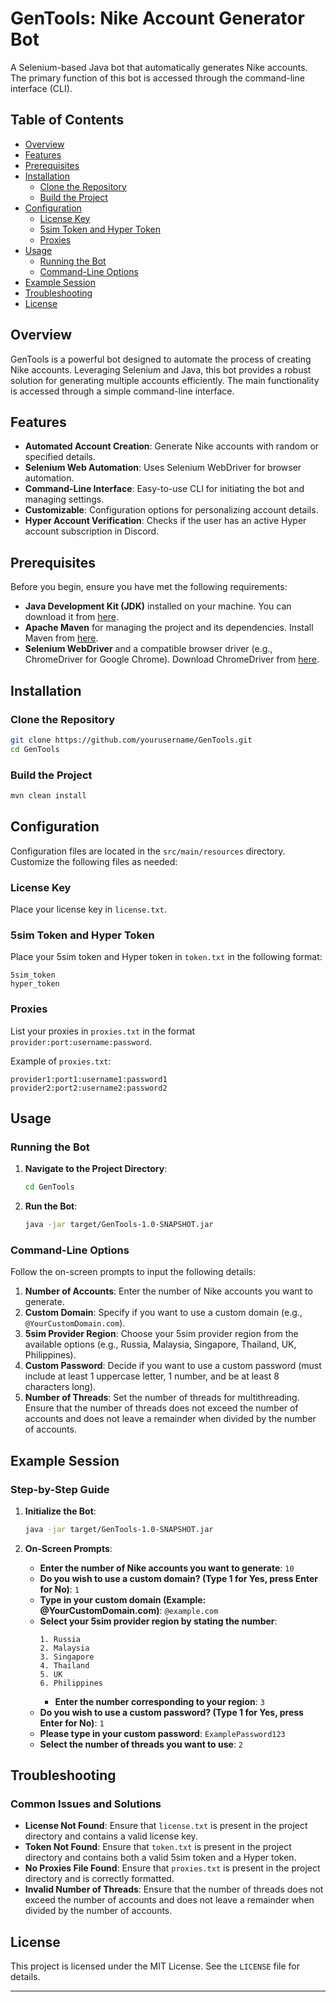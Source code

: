 # GenTools: Nike Account Generator Bot

A Selenium-based Java bot that automatically generates Nike accounts. The primary function of this bot is accessed through the command-line interface (CLI).

## Table of Contents

- [Overview](#overview)
- [Features](#features)
- [Prerequisites](#prerequisites)
- [Installation](#installation)
  - [Clone the Repository](#clone-the-repository)
  - [Build the Project](#build-the-project)
- [Configuration](#configuration)
  - [License Key](#license-key)
  - [5sim Token and Hyper Token](#5sim-token-and-hyper-token)
  - [Proxies](#proxies)
- [Usage](#usage)
  - [Running the Bot](#running-the-bot)
  - [Command-Line Options](#command-line-options)
- [Example Session](#example-session)
- [Troubleshooting](#troubleshooting)
- [License](#license)

## Overview

GenTools is a powerful bot designed to automate the process of creating Nike accounts. Leveraging Selenium and Java, this bot provides a robust solution for generating multiple accounts efficiently. The main functionality is accessed through a simple command-line interface.

## Features

- **Automated Account Creation**: Generate Nike accounts with random or specified details.
- **Selenium Web Automation**: Uses Selenium WebDriver for browser automation.
- **Command-Line Interface**: Easy-to-use CLI for initiating the bot and managing settings.
- **Customizable**: Configuration options for personalizing account details.
- **Hyper Account Verification**: Checks if the user has an active Hyper account subscription in Discord.

## Prerequisites

Before you begin, ensure you have met the following requirements:

- **Java Development Kit (JDK)** installed on your machine. You can download it from [here](https://www.oracle.com/java/technologies/javase-jdk11-downloads.html).
- **Apache Maven** for managing the project and its dependencies. Install Maven from [here](https://maven.apache.org/install.html).
- **Selenium WebDriver** and a compatible browser driver (e.g., ChromeDriver for Google Chrome). Download ChromeDriver from [here](https://sites.google.com/a/chromium.org/chromedriver/downloads).

## Installation

### Clone the Repository

```bash
git clone https://github.com/yourusername/GenTools.git
cd GenTools
```

### Build the Project

```bash
mvn clean install
```

## Configuration

Configuration files are located in the `src/main/resources` directory. Customize the following files as needed:

### License Key

Place your license key in `license.txt`.

### 5sim Token and Hyper Token

Place your 5sim token and Hyper token in `token.txt` in the following format:

```
5sim_token
hyper_token
```

### Proxies

List your proxies in `proxies.txt` in the format `provider:port:username:password`.

Example of `proxies.txt`:
```
provider1:port1:username1:password1
provider2:port2:username2:password2
```

## Usage

### Running the Bot

1. **Navigate to the Project Directory**:
    ```bash
    cd GenTools
    ```

2. **Run the Bot**:
    ```bash
    java -jar target/GenTools-1.0-SNAPSHOT.jar
    ```

### Command-Line Options

Follow the on-screen prompts to input the following details:

1. **Number of Accounts**: Enter the number of Nike accounts you want to generate.
2. **Custom Domain**: Specify if you want to use a custom domain (e.g., `@YourCustomDomain.com`).
3. **5sim Provider Region**: Choose your 5sim provider region from the available options (e.g., Russia, Malaysia, Singapore, Thailand, UK, Philippines).
4. **Custom Password**: Decide if you want to use a custom password (must include at least 1 uppercase letter, 1 number, and be at least 8 characters long).
5. **Number of Threads**: Set the number of threads for multithreading. Ensure that the number of threads does not exceed the number of accounts and does not leave a remainder when divided by the number of accounts.

## Example Session

### Step-by-Step Guide

1. **Initialize the Bot**:
    ```bash
    java -jar target/GenTools-1.0-SNAPSHOT.jar
    ```

2. **On-Screen Prompts**:
    - **Enter the number of Nike accounts you want to generate**: `10`
    - **Do you wish to use a custom domain? (Type 1 for Yes, press Enter for No)**: `1`
    - **Type in your custom domain (Example: @YourCustomDomain.com)**: `@example.com`
    - **Select your 5sim provider region by stating the number**:
        ```
        1. Russia
        2. Malaysia
        3. Singapore
        4. Thailand
        5. UK
        6. Philippines
        ```
      - **Enter the number corresponding to your region**: `3`
    - **Do you wish to use a custom password? (Type 1 for Yes, press Enter for No)**: `1`
    - **Please type in your custom password**: `ExamplePassword123`
    - **Select the number of threads you want to use**: `2`

## Troubleshooting

### Common Issues and Solutions

- **License Not Found**: Ensure that `license.txt` is present in the project directory and contains a valid license key.
- **Token Not Found**: Ensure that `token.txt` is present in the project directory and contains both a valid 5sim token and a Hyper token.
- **No Proxies File Found**: Ensure that `proxies.txt` is present in the project directory and is correctly formatted.
- **Invalid Number of Threads**: Ensure that the number of threads does not exceed the number of accounts and does not leave a remainder when divided by the number of accounts.

## License

This project is licensed under the MIT License. See the `LICENSE` file for details.

---
